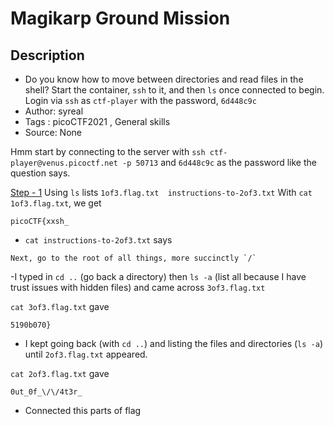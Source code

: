# Magikarp Ground Mission

## Description
- Do you know how to move between directories and read files in the shell? Start the container, `ssh` to it, and then `ls` once connected to begin. Login via `ssh` as `ctf-player` with the password, `6d448c9c`
- Author: syreal
- Tags  : picoCTF2021 , General skills
- Source: None


Hmm start by connecting to the server with `ssh ctf-player@venus.picoctf.net -p 50713` and `6d448c9c` as the password like the question says.

<ins>Step - 1</ins>
Using `ls` lists `1of3.flag.txt  instructions-to-2of3.txt`
With `cat 1of3.flag.txt`, we get

```text
picoCTF{xxsh_
```

- `cat instructions-to-2of3.txt` says

```text
Next, go to the root of all things, more succinctly `/`
```

-I typed in `cd ..` (go back a directory) then `ls -a` (list all because I have trust issues with hidden files) and came across `3of3.flag.txt`

`cat 3of3.flag.txt` gave

```text
5190b070}
```

- I kept going back (with `cd ..`) and listing the files and directories (`ls -a`) until `2of3.flag.txt` appeared.

`cat 2of3.flag.txt` gave

```text
0ut_0f_\/\/4t3r_
```

- Connected this parts of flag 
